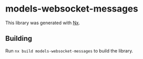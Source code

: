 # models-websocket-messages

This library was generated with [Nx](https://nx.dev).

## Building

Run `nx build models-websocket-messages` to build the library.
